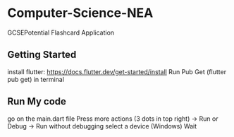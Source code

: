 # Computer-Science-NEA

GCSEPotential Flashcard Application

## Getting Started

install flutter:  https://docs.flutter.dev/get-started/install
Run Pub Get (flutter pub get) in terminal

## Run My code

go on the main.dart file
Press more actions (3 dots in top right) -> Run or Debug -> Run without debugging
select a device (Windows)
Wait


